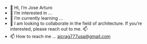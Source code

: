 - 👋 Hi, I’m Jose Arturo
- 👀 I’m interested in ...
- 🌱 I’m currently learning ...
- 💞️ I am looking to collaborate in the field of architecture. If you’re interested, please reach out to me. 📫
- 📫 How to reach me ... aicrag777usa@gmail.com
<!--- ⚡ Fun fact: ...--->

<!---
aicrag777/aicrag777 is a ✨ special ✨ repository because its `README.md` (this file) appears on your GitHub profile.
You can click the Preview link to take a look at your changes.
--->
